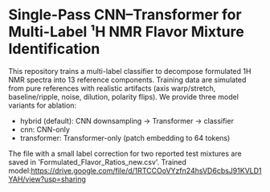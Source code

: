 # Single-Pass CNN–Transformer for Multi-Label ¹H NMR Flavor Mixture Identification

This repository trains a multi-label classifier to decompose formulated 1H NMR spectra into 13 reference components.
Training data are simulated from pure references with realistic artifacts (axis warp/stretch, baseline/ripple, noise,
dilution, polarity flips). 
We provide three model variants for ablation:
- hybrid (default): CNN downsampling → Transformer → classifier
- cnn: CNN-only
- transformer: Transformer-only (patch embedding to 64 tokens)
 
The file with a small label correction for two reported test mixtures are saved in 'Formulated_Flavor_Ratios_new.csv'.
Trained model:https://drive.google.com/file/d/1RTCCOoVYzfn24hsVD6cbsJ91KVLD1YAH/view?usp=sharing
